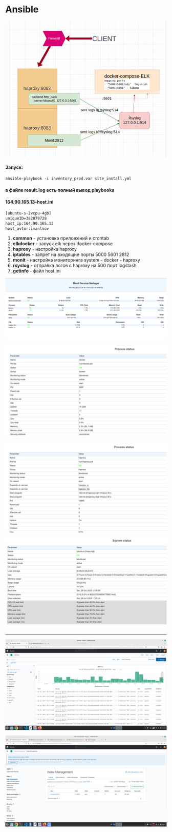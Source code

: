 # Ansible
![This is a alt text.](./drowio.png "This is a sample image.")
#### Запуск:
```
ansible-playbook -i inventory_prod.var site_install.yml
```
#### в файле result.log есть полный вывод playbookа

#### 164.90.165.13-host.ini
```
[ubuntu-s-2vcpu-4gb]
uniqueID=382079728
host_ip:164.90.165.13
host_avtor:ivanlvov
```

1) **common** - установка приложений и crontab
1) **elkdocker** - запуск elk через docker-compose
1) **haproxy** - настройка haproxy
1) **iptables** - запрет на входящие порты 5000 5601 2812
1) **monit** - настройка мониторинга system - docker - haproxy
1) **rsyslog** - отправка логов с haproxy на 500 порт logstash
1) **getinfo** - файл host.ini



![This is a alt text.](./monit_all.png "This is a sample image.")

![This is a alt text.](./monit_docker01.png "This is a sample image.")

![This is a alt text.](./monit_haproxy01.png "This is a sample image.")

![This is a alt text.](./monit_system01.png  "This is a sample image.")

---

![This is a alt text.](./ELK01.png  "This is a sample image.")

![This is a alt text.](./ELK02.png  "This is a sample image.")
